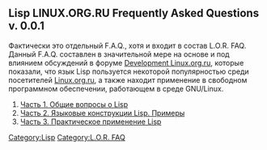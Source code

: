 ## Lisp LINUX.ORG.RU Frequently Asked Questions v. 0.0.1

Фактически это отдельный F.A.Q., хотя и входит в состав L.O.R. FAQ.
Данный F.A.Q. составлен в значительной мере на основе и под
влиянием обсуждений в форуме [Development
Linux.org.ru](http://www.linux.org.ru/group.jsp?group=4066), которые
показали, что язык Lisp пользуется некоторой популярностью среди
посетителей [Linux.org.ru](http://www.linux.org.ru), а также находит
применение в свободном программном обеспечении, работающем в среде
GNU/Linux.

1.  [Часть 1. Общие вопросы о
    Lisp](Часть_1._Общие_вопросы_о_Lisp "wikilink")
2.  [Часть 2. Языковые конструкции Lisp.
    Примеры](Часть_2._Языковые_конструкции_Lisp._Примеры "wikilink")
3.  [Часть 3. Практическое применение
    Lisp](Часть_3._Практическое_применение_Lisp "wikilink")

[Category:Lisp](Category:Lisp "wikilink") [Category:L.O.R.
FAQ](Category:L.O.R._FAQ "wikilink")
